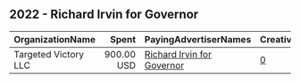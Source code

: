 ## 2022 - Richard Irvin for Governor 
|OrganizationName|Spent|PayingAdvertiserNames|CreativeUrls|Impressions|Genders|AgeBrackets|CountryCodes|BillingAddresses|CandidateBallotInformation|
|:---|---:|:---|:---|---:|:---|:---|:---|:---|:---|
|Targeted Victory  LLC|900.00 USD|[Richard Irvin for Governor](2022/Richard_Irvin_for_Governor.md)|[0](https://www.snap.com/political-ads/asset/a26864ad576df243e5c7598667a55e28c44f2e1211a72e5752682998f78b4aa5?mediaType=mp4)|115,670||18-25|united states|"1100 Wilson Blvd, 10th Floor,Arlington,22209,US"|Richard Irvin|
